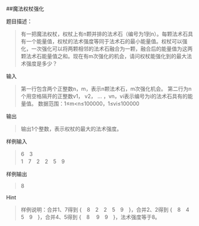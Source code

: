 ##魔法权杖强化

题目描述：

>有一把魔法权杖，权杖上有n颗并排的法术石（编号为1到n）。每颗法术石具有一个能量值，权杖的法术强度等同于法术石的最小能量值。权杖可以强化，一次强化可以将两颗相邻的法术石融合为一颗，融合后的能量值为这两颗法术石能量值之和。现在有m次强化的机会，请问权杖能强化到的最大法术强度是多少？

输入

>第一行包含两个正整数n，m，表示n颗法术石，m次强化机会。
>第二行为n个用空格隔开的正整数v1， v2， … ，vn，vi表示编号为i的法术石具有的能量值。
>数据范围：1≤m<n≤100000，1≤vi≤100000

输出

>输出1个整数，表示权杖的最大的法术强度。

样例输入


>6　3  
>1　7　2　2　5　9


样例输出

>8


Hint


>样例说明：合并1、7得到 {　8　2　2　5　9　}，合并2、2得到 {　8　4　5　9　}，合并4、5得到 {　8　 9　9　}，法术强度等于8。